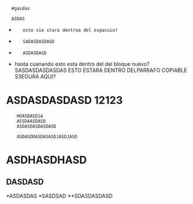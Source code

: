       #gasdas

      ASDAS

*        esto sie stara dentroa del espacuio?
*        SADASDASDASD

*        ASDASDASD
*    hasta cuanando
  esto esta dentro del del bloque nuevo?SASDASDASDASDAS
                                ESTO ESTARA DENTRO DELPARRAFO COPIABLE
     S3EGURA AQUI?
  #   ASDASDASDASD 12123   
        HOASDASD}A
        ASSDAASDASD
        ASDASDASDASDASD

        ASDASDDASDASASDJASDJASD
# ASDHASDHASD
## DASDASD
*ASDASDAS
 *SASDSAD
   **SDASDASDASD
